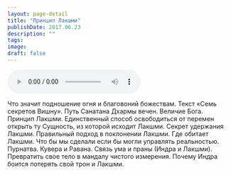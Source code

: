 ```yaml
---
layout: page-detail
title: "Принцип Лакшми"
publishDate: 2017.06.23
description: ""
tags:
image:
draft: false
---
```


<audio title="2017.06.23 - Принцип Лакшми.mp3" src="/upload/iblock/9d9/9d9d9dfd9b0b4967d22233b9c5a3ff72.mp3" controls=""></audio>

 Что значит подношение огня и благовоний божествам. Текст «Семь секретов Вишну». Путь Санатана Дхармы вечен. Величие Бога. Принцип Лакшми. Единственный способ освободиться от перемен открыть ту Сущность, из которой исходит Лакшми. Секрет удержания Лакшми. Правильный подход в поклонении Лакшми. Где обитает Лакшми. Что бы мы сделали если бы могли управлять реальностью. Пурнатва. Кувера и Равана. Связь ума и праны (Индра и Лакшми). Превратить свое тело в мандалу чистого измерения. Почему Индра боится потерять свой трон и Лакшми. 

  
